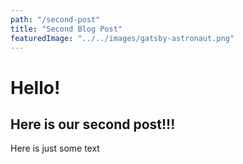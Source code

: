```yaml
---
path: "/second-post"
title: "Second Blog Post"
featuredImage: "../../images/gatsby-astronaut.png"
---
```


# Hello!

## Here is our second post!!!

Here is just some text
